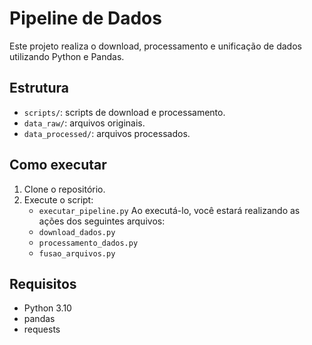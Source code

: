 # Pipeline de Dados

Este projeto realiza o download, processamento e unificação de dados utilizando Python e Pandas.

## Estrutura

- `scripts/`: scripts de download e processamento.
- `data_raw/`: arquivos originais.
- `data_processed/`: arquivos processados.

## Como executar

1. Clone o repositório.
2. Execute o script:
   - `executar_pipeline.py`
   Ao executá-lo, você estará realizando as ações dos seguintes arquivos:
   - `download_dados.py`
   - `processamento_dados.py`
   - `fusao_arquivos.py`

## Requisitos

- Python 3.10
- pandas
- requests
